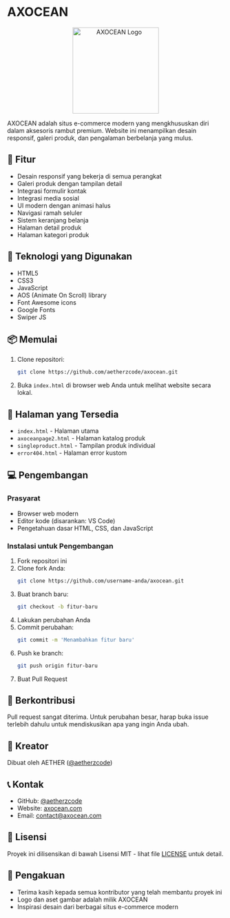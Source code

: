 # AXOCEAN

<p align="center">
  <img src="assets/images/logo.png" alt="AXOCEAN Logo" width="200"/>
</p>

AXOCEAN adalah situs e-commerce modern yang mengkhususkan diri dalam aksesoris rambut premium. Website ini menampilkan desain responsif, galeri produk, dan pengalaman berbelanja yang mulus.

## 🌟 Fitur

- Desain responsif yang bekerja di semua perangkat
- Galeri produk dengan tampilan detail
- Integrasi formulir kontak
- Integrasi media sosial
- UI modern dengan animasi halus
- Navigasi ramah seluler
- Sistem keranjang belanja
- Halaman detail produk
- Halaman kategori produk

## 🚀 Teknologi yang Digunakan

- HTML5
- CSS3
- JavaScript
- AOS (Animate On Scroll) library
- Font Awesome icons
- Google Fonts
- Swiper JS

## 📦 Memulai

1. Clone repositori:
   ```bash
   git clone https://github.com/aetherzcode/axocean.git
   ```

2. Buka `index.html` di browser web Anda untuk melihat website secara lokal.

## 📱 Halaman yang Tersedia

- `index.html` - Halaman utama
- `axoceanpage2.html` - Halaman katalog produk
- `singleproduct.html` - Tampilan produk individual
- `error404.html` - Halaman error kustom

## 💻 Pengembangan

### Prasyarat

- Browser web modern
- Editor kode (disarankan: VS Code)
- Pengetahuan dasar HTML, CSS, dan JavaScript

### Instalasi untuk Pengembangan

1. Fork repositori ini
2. Clone fork Anda:
   ```bash
   git clone https://github.com/username-anda/axocean.git
   ```
3. Buat branch baru:
   ```bash
   git checkout -b fitur-baru
   ```
4. Lakukan perubahan Anda
5. Commit perubahan:
   ```bash
   git commit -m 'Menambahkan fitur baru'
   ```
6. Push ke branch:
   ```bash
   git push origin fitur-baru
   ```
7. Buat Pull Request

## 🤝 Berkontribusi

Pull request sangat diterima. Untuk perubahan besar, harap buka issue terlebih dahulu untuk mendiskusikan apa yang ingin Anda ubah.

## 👤 Kreator

Dibuat oleh AETHER ([@aetherzcode](https://github.com/aetherzcode))

## 📞 Kontak

- GitHub: [@aetherzcode](https://github.com/aetherzcode)
- Website: [axocean.com](#)
- Email: contact@axocean.com

## 📄 Lisensi

Proyek ini dilisensikan di bawah Lisensi MIT - lihat file [LICENSE](LICENSE) untuk detail.

## 🙏 Pengakuan

- Terima kasih kepada semua kontributor yang telah membantu proyek ini
- Logo dan aset gambar adalah milik AXOCEAN
- Inspirasi desain dari berbagai situs e-commerce modern